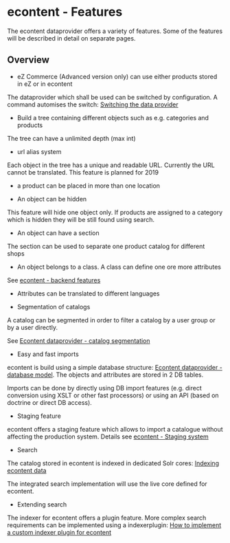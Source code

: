 # econtent - Features

The econtent dataprovider offers a variety of features. Some of the features will be described in detail on separate pages.

## Overview

- eZ Commerce (Advanced version only) can use either products stored in eZ or in econtent

The dataprovider which shall be used can be switched by configuration. A command automises the switch: [Switching the data provider](switching_the_data_provider.md)

- Build a tree containing different objects such as e.g. categories and products

The tree can have a unlimited depth (max int)

- url alias system

Each object in the tree has a unique and readable URL. Currently the URL cannot be translated. This feature is planned for 2019

- a product can be placed in more than one location

- An object can be hidden

This feature will hide one object only. If products are assigned to a category which is hidden they will be still found using search.

- An object can have a section

The section can be used to separate one product catalog for different shops

- An object belongs to a class. A class can define one ore more attributes

See [econtent - backend features](econtent_backend_features.md)

- Attributes can be translated to different languages

- Segmentation of catalogs

A catalog can be segmented in order to filter a catalog by a user group or by a user directly.

See [Econtent dataprovider - catalog segmentation](econtent_dataprovider_catalog_segmentation.md)

- Easy and fast imports

econtent is build using a simple database structure: [Econtent dataprovider - database model](econtent_dataprovider_database_model.md). The objects and attributes are stored in 2 DB tables.

Imports can be done by directly using DB import features (e.g. direct conversion using XSLT or other fast processors) or using an API (based on doctrine or direct DB access).

- Staging feature

econtent offers a staging feature which allows to import a catalogue without affecting the production system. Details see [econtent - Staging system](econtent_staging_system.md)

- Search

The catalog stored in econtent is indexed in dedicated Solr cores: [Indexing econtent data](indexing_econtent_data/indexing_econtent_data.md)

The integrated search implementation will use the live core defined for econtent.

- Extending search

The indexer for econtent offers a plugin feature. More complex search requirements can be implemented using a indexerplugin: [How to implement a custom indexer plugin for econtent](../econtent_cookbook/econtent_search_cookbook/how_to_implement_a_custom_indexer_plugin_for_econtent.md)
